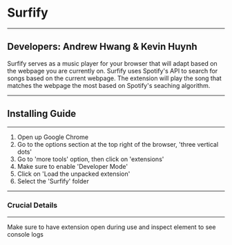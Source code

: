 # Surfify
-----------
## Developers: Andrew Hwang & Kevin Huynh

Surfify serves as a music player for your browser that will adapt based on the webpage you are currently on. Surfify uses Spotify's API to search for songs based on the current webpage. The extension will play the song that matches the webpage the most based on Spotify's seaching algorithm. 

-----------

## Installing Guide
------------

1. Open up Google Chrome
1. Go to the options section at the top right of the browser, 'three vertical dots'
1. Go to 'more tools' option, then click on 'extensions'
1. Make sure to enable 'Developer Mode'
1. Click on 'Load the unpacked extension'
1. Select the 'Surfify' folder

-------------
### Crucial Details
-------------
Make sure to have extension open during use and inspect element to see console logs
